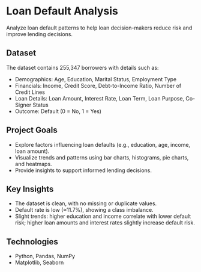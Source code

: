 # Loan Default Analysis

Analyze loan default patterns to help loan decision-makers reduce risk and improve lending decisions.

## Dataset

The dataset contains 255,347 borrowers with details such as:

- Demographics: Age, Education, Marital Status, Employment Type  
- Financials: Income, Credit Score, Debt-to-Income Ratio, Number of Credit Lines  
- Loan Details: Loan Amount, Interest Rate, Loan Term, Loan Purpose, Co-Signer Status  
- Outcome: Default (0 = No, 1 = Yes)  

## Project Goals

- Explore factors influencing loan defaults (e.g., education, age, income, loan amount).  
- Visualize trends and patterns using bar charts, histograms, pie charts, and heatmaps.  
- Provide insights to support informed lending decisions.

## Key Insights

- The dataset is clean, with no missing or duplicate values.  
- Default rate is low (≈11.7%), showing a class imbalance.  
- Slight trends: higher education and income correlate with lower default risk; higher loan amounts and interest rates slightly increase default risk.  


## Technologies

- Python, Pandas, NumPy  
- Matplotlib, Seaborn  

